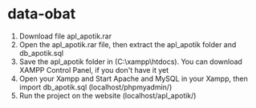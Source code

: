 # data-obat
1. Download file apl_apotik.rar
2. Open the apl_apotik.rar file, then extract the apl_apotik folder and db_apotik.sql
3. Save the apl_apotik folder in (C:\xampp\htdocs). You can download XAMPP Control Panel, if you don't have it yet 
4. Open your Xampp and Start Apache and MySQL in your Xampp, then import db_apotik.sql (localhost/phpmyadmin/)
5. Run the project on the website (localhost/apl_apotik/)
